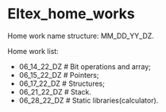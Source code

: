 # Eltex_home_works
Home work name structure: MM_DD_YY_DZ.

Home work list:
- 06_14_22_DZ # Bit operations and array;
- 06_15_22_DZ # Pointers;
- 06_17_22_DZ # Structures;
- 06_21_22_DZ # Stack.
- 06_28_22_DZ # Static libraries(calculator).